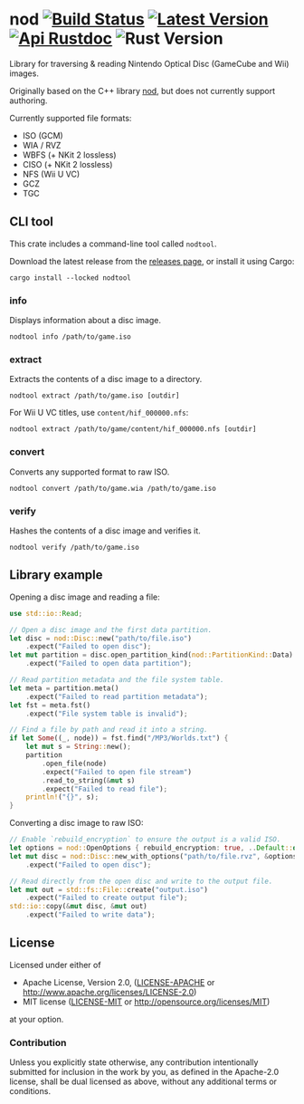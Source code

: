 # nod [![Build Status]][actions] [![Latest Version]][crates.io] [![Api Rustdoc]][rustdoc] ![Rust Version]

[Build Status]: https://github.com/encounter/nod-rs/actions/workflows/build.yaml/badge.svg
[actions]: https://github.com/encounter/nod-rs/actions
[Latest Version]: https://img.shields.io/crates/v/nod.svg
[crates.io]: https://crates.io/crates/nod
[Api Rustdoc]: https://img.shields.io/badge/api-rustdoc-blue.svg
[rustdoc]: https://docs.rs/nod
[Rust Version]: https://img.shields.io/badge/rust-1.73+-blue.svg?maxAge=3600

Library for traversing & reading Nintendo Optical Disc (GameCube and Wii) images.

Originally based on the C++ library [nod](https://github.com/AxioDL/nod),
but does not currently support authoring.

Currently supported file formats:

- ISO (GCM)
- WIA / RVZ
- WBFS (+ NKit 2 lossless)
- CISO (+ NKit 2 lossless)
- NFS (Wii U VC)
- GCZ
- TGC

## CLI tool

This crate includes a command-line tool called `nodtool`.

Download the latest release from the [releases page](https://github.com/encounter/nod-rs/releases),
or install it using Cargo:

```shell
cargo install --locked nodtool
```

### info

Displays information about a disc image.

```shell
nodtool info /path/to/game.iso
```

### extract

Extracts the contents of a disc image to a directory.

```shell
nodtool extract /path/to/game.iso [outdir]
```

For Wii U VC titles, use `content/hif_000000.nfs`:

```shell
nodtool extract /path/to/game/content/hif_000000.nfs [outdir]
```

### convert

Converts any supported format to raw ISO.

```shell
nodtool convert /path/to/game.wia /path/to/game.iso
```

### verify

Hashes the contents of a disc image and verifies it.

```shell
nodtool verify /path/to/game.iso
```

## Library example

Opening a disc image and reading a file:

```rust
use std::io::Read;

// Open a disc image and the first data partition.
let disc = nod::Disc::new("path/to/file.iso")
    .expect("Failed to open disc");
let mut partition = disc.open_partition_kind(nod::PartitionKind::Data)
    .expect("Failed to open data partition");

// Read partition metadata and the file system table.
let meta = partition.meta()
    .expect("Failed to read partition metadata");
let fst = meta.fst()
    .expect("File system table is invalid");

// Find a file by path and read it into a string.
if let Some((_, node)) = fst.find("/MP3/Worlds.txt") {
    let mut s = String::new();
    partition
        .open_file(node)
        .expect("Failed to open file stream")
        .read_to_string(&mut s)
        .expect("Failed to read file");
    println!("{}", s);
}
```

Converting a disc image to raw ISO:

```rust
// Enable `rebuild_encryption` to ensure the output is a valid ISO.
let options = nod::OpenOptions { rebuild_encryption: true, ..Default::default() };
let mut disc = nod::Disc::new_with_options("path/to/file.rvz", &options)
    .expect("Failed to open disc");

// Read directly from the open disc and write to the output file.
let mut out = std::fs::File::create("output.iso")
    .expect("Failed to create output file");
std::io::copy(&mut disc, &mut out)
    .expect("Failed to write data");
```

## License

Licensed under either of

- Apache License, Version 2.0, ([LICENSE-APACHE](LICENSE-APACHE) or <http://www.apache.org/licenses/LICENSE-2.0>)
- MIT license ([LICENSE-MIT](LICENSE-MIT) or <http://opensource.org/licenses/MIT>)

at your option.

### Contribution

Unless you explicitly state otherwise, any contribution intentionally submitted
for inclusion in the work by you, as defined in the Apache-2.0 license, shall be dual licensed as above, without any
additional terms or conditions.
